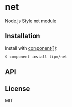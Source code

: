 
# net

  Node.js Style net module

## Installation

  Install with [component(1)](http://component.io):

    $ component install tipm/net

## API



## License

  MIT
